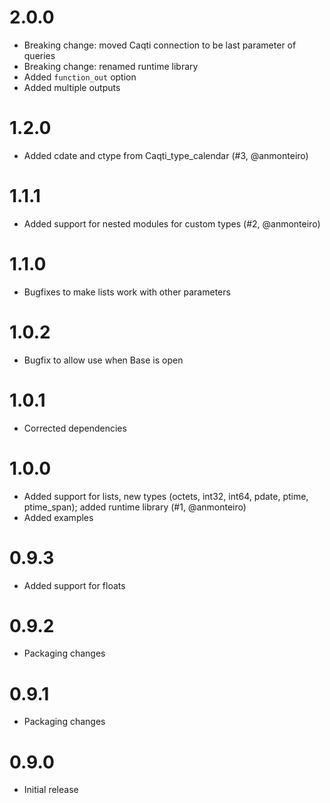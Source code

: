 # 2.0.0
- Breaking change: moved Caqti connection to be last parameter of queries
- Breaking change: renamed runtime library
- Added `function_out` option
- Added multiple outputs

# 1.2.0
- Added cdate and ctype from Caqti\_type\_calendar (#3, @anmonteiro)

# 1.1.1
- Added support for nested modules for custom types (#2, @anmonteiro)

# 1.1.0
- Bugfixes to make lists work with other parameters

# 1.0.2
- Bugfix to allow use when Base is open

# 1.0.1
- Corrected dependencies

# 1.0.0
- Added support for lists, new types (octets, int32, int64, pdate, ptime, ptime\_span); added runtime library (#1, @anmonteiro)
- Added examples

# 0.9.3
- Added support for floats

# 0.9.2
- Packaging changes

# 0.9.1
- Packaging changes

# 0.9.0
- Initial release
